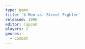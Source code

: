 ```yaml
---
type: game
title: 'X-Men vs. Street Fighter'
released: 1996
editor: Capcom
players: 2
genres:
  - Combat
---
```


